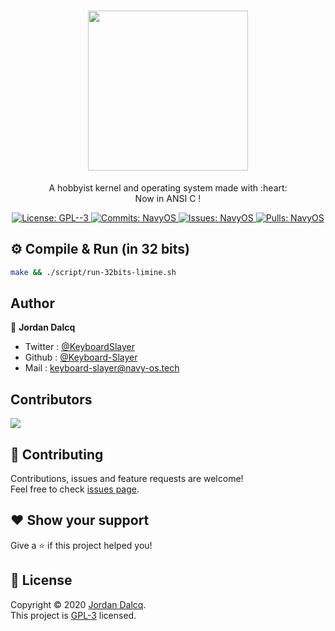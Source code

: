 <h1 align="center"><img src="https://raw.githubusercontent.com/Project-Navy/NavyOS/master/.github/logo_qui_est_coule_et_qui_coule.svg" height=256 /></h1>
<p align="center">A hobbyist kernel and operating system made with :heart: <br /> Now in ANSI C !</p>
<p align="center">
  <a href="https://github.com/Project-Navy/NavyOS/blob/master/LICENSE" target="_blank">
    <img alt="License: GPL--3" src="https://img.shields.io/badge/License-GPL--3-yellow.svg" />
  </a>
  
  <a href="https://github.com/Project-Navy/NavyOS/" target="_blank">
    <img alt="Commits: NavyOS" src="https://img.shields.io/github/last-commit/Project-Navy/NavyOS" />
  </a>
  
  <a href="https://github.com/Project-Navy/NavyOS/issues" target="_blank">
    <img alt="Issues: NavyOS" src="https://img.shields.io/github/issues-raw/Project-Navy/NavyOS" />
  </a>
  
  <a href="https://github.com/Project-Navy/NavyOS/pulls" target="_blank">
    <img alt="Pulls: NavyOS" src="https://img.shields.io/github/issues-pr/Project-Navy/NavyOS" />
  </a>
</p>


## ⚙ Compile & Run (in 32 bits)

```sh
make && ./script/run-32bits-limine.sh 
```

## Author

👤 **Jordan Dalcq**

* Twitter : [@KeyboardSlayer](https://twitter.com/KeyboardSlayer)
* Github : [@Keyboard-Slayer](https://github.com/Keyboard-Slayer)
* Mail : [keyboard-slayer@navy-os.tech](mailto:keyboard-slayer@navy-os.tech)

## Contributors
<a href="https://github.com/Project-Navy/NavyOS/graphs/contributors">
  <img src="https://contributors-img.web.app/image?repo=Project-Navy/NavyOS" />
</a>

## 🤝 Contributing

Contributions, issues and feature requests are welcome!<br />Feel free to check [issues page](https://github.com/Project-Navy/NavyOS/issues).

## :heart: Show your support

Give a ⭐ if this project helped you!

## 📝 License

Copyright © 2020 [Jordan Dalcq](https://github.com/Keyboard-Slayer).<br />
This project is [GPL-3](https://github.com/Project-Navy/NavyOS/blob/master/LICENSE) licensed.
